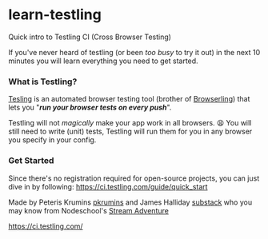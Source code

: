 learn-testling
==============

Quick intro to Testling CI (Cross Browser Testing)

If you've never heard of testling (or been *too busy* to try it out)
in the next 10 minutes you will learn everything you need to get started.

### What is Testling?

[Tesling][] is an automated browser testing tool (brother of [Browserling][])
that lets you "***run your browser tests on every push***".

Testling will not *magically* make your app work in all browsers. :tired_face:
You will still need to write (unit) tests, Testling will run them for you
in any browser you specify in your config. 

### Get Started

Since there's no registration required for open-source projects,
you can just dive in by following: https://ci.testling.com/guide/quick_start





Made by Peteris Krumins [pkrumins](https://github.com/pkrumins) 
and James Halliday [substack](https://github.com/substack) who you may
know from Nodeschool's [Stream Adventure][]


[Tesling]: https://ci.testling.com/
[Browserling]: https://browserling.com
[Stream Adventure]: http://nodeschool.io/#stream-adventure

https://ci.testling.com/


